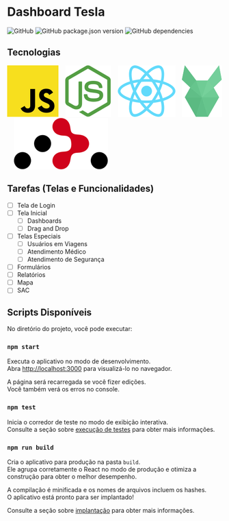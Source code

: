 # Dashboard Tesla

![GitHub][github_license]
![GitHub package.json version][github_version]
![GitHub dependencies][github_dependencies]

## Tecnologias
[![JavaScript][javascript_logo]][javascript]&nbsp;&nbsp;&nbsp;
[![Node][nodejs_logo]][nodejs]&nbsp;&nbsp;&nbsp;
[![React][react_logo]][react]&nbsp;&nbsp;&nbsp;
[![PouchDB][pouchdb_logo]][pouchdb]&nbsp;&nbsp;&nbsp;
[![React Router][reactrouter_logo]][reactrouter]

## Tarefas (Telas e Funcionalidades)
- [ ] Tela de Login
- [ ] Tela Inicial
  - [ ] Dashboards
  - [ ] Drag and Drop
- [ ] Telas Especiais
  - [ ] Usuários em Viagens
  - [ ] Atendimento Médico
  - [ ] Atendimento de Segurança
- [ ] Formulários
- [ ] Relatórios
- [ ] Mapa
- [ ] SAC

## Scripts Disponíveis

No diretório do projeto, você pode executar:

### `npm start`

Executa o aplicativo no modo de desenvolvimento. <br />
Abra [http://localhost:3000][localhost] para visualizá-lo no navegador.

A página será recarregada se você fizer edições. <br />
Você também verá os erros no console.

### `npm test`

Inicia o corredor de teste no modo de exibição interativa. <br />
Consulte a seção sobre [execução de testes][docs_test] para obter mais informações.

### `npm run build`

Cria o aplicativo para produção na pasta `build`. <br />
Ele agrupa corretamente o React no modo de produção e otimiza a construção para obter o melhor desempenho.

A compilação é minificada e os nomes de arquivos incluem os hashes. <br />
O aplicativo está pronto para ser implantado!

Consulte a seção sobre [implantação][docs_deployment] para obter mais informações.

[react]: https://reactjs.org/
[react_logo]: docs/images/react.svg
[nodejs]: https://nodejs.org/
[nodejs_logo]: docs/images/nodejs.svg
[reactrouter]: https://reacttraining.com/react-router/
[reactrouter_logo]: docs/images/reactrouter.svg
[eslint]: https://eslint.org/
[eslint_logo]: docs/images/eslint.svg
[pouchdb]: https://pouchdb.com/
[pouchdb_logo]: docs/images/pouchdb.svg
[javascript]: https://javascript.com/
[javascript_logo]: docs/images/javascript.svg

[localhost]: http://localhost:3000
[docs_test]: https://facebook.github.io/create-react-app/docs/running-tests
[docs_deployment]: https://facebook.github.io/create-react-app/docs/deployment

[github_license]: https://img.shields.io/github/license/gustavo-veiga/ihc-tesla?style=flat-square
[github_version]: https://img.shields.io/github/package-json/v/gustavo-veiga/ihc-tesla?style=flat-square
[github_dependencies]: https://img.shields.io/david/gustavo-veiga/ihc-tesla?style=flat-square
